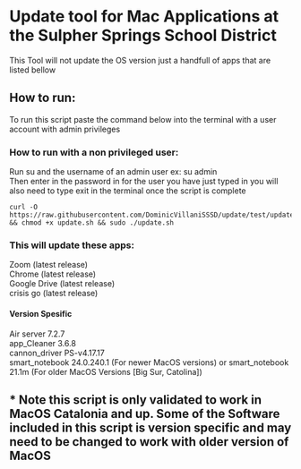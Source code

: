 # Update tool for Mac Applications at the Sulpher Springs School District 
This Tool will not update the OS version just a handfull of apps that are listed bellow 

## How to run:
To run this script paste the command below into the terminal with a user account with admin privileges  
### How to run with a non privileged user:
Run su and the username of an admin user ex: su admin  
Then enter in the password in for the user you have just typed in
you will also need to type exit in the terminal once the script is complete 


```
curl -O https://raw.githubusercontent.com/DominicVillaniSSSD/update/test/update.sh && chmod +x update.sh && sudo ./update.sh
```

### **This will update these apps:**  
Zoom (latest release)  
Chrome (latest release)  
Google Drive (latest release)  
crisis go (latest release)  
#### **Version Spesific** 
Air server 7.2.7  
app_Cleaner 3.6.8  
cannon_driver PS-v4.17.17  
smart_notebook 24.0.240.1 (For newer MacOS versions) or
smart_notebook 21.1m (For older MacOS Versions [Big Sur, Catolina])


## * Note this script is only validated to work in MacOS Catalonia and up. Some of the Software included in this script is version specific and may need to be changed to work with older version of MacOS



